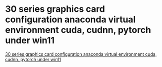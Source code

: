 # 30 series graphics card configuration anaconda virtual environment cuda, cudnn, pytorch under win11
[30 series graphics card configuration anaconda virtual environment cuda, cudnn, pytorch under win11](https://aiwithcloud.com/2022/09/15/30_series_graphics_card_configuration_anaconda_virtual_environment_cuda_cudnn_pytorch_under_win11/)